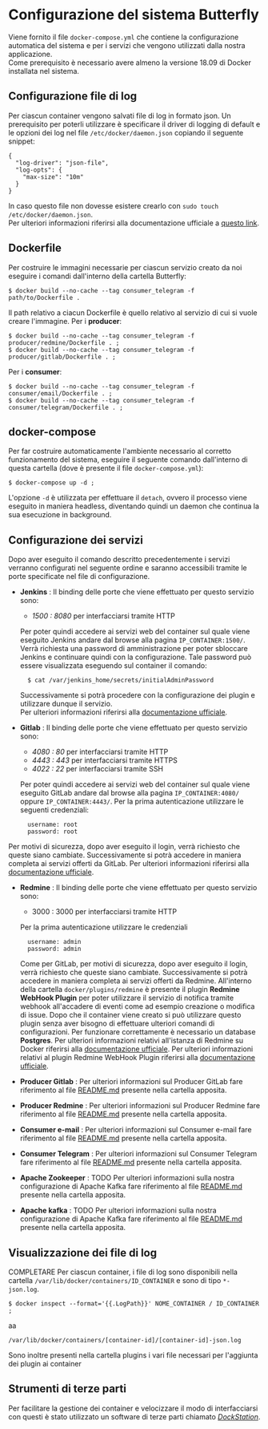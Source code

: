 # Configurazione del sistema Butterfly
Viene fornito il file `docker-compose.yml` che contiene la configurazione automatica del sistema e per i servizi che vengono utilizzati dalla nostra applicazione.<br>
Come prerequisito è necessario avere almeno la versione 18.09 di Docker installata nel sistema.

## Configurazione file di log
Per ciascun container vengono salvati file di log in formato json. Un prerequisito per poterli utilizzare è specificare il driver di logging di default e le opzioni dei log nel file `/etc/docker/daemon.json` copiando il seguente snippet:

	{
	  "log-driver": "json-file",
	  "log-opts": {
	    "max-size": "10m"
	  }
	}
	
In caso questo file non dovesse esistere crearlo con `sudo touch /etc/docker/daemon.json`. <br>
Per ulteriori informazioni riferirsi alla documentazione ufficiale a [questo link](https://docs.docker.com/v17.09/engine/admin/logging/json-file/#usage).

## Dockerfile
Per costruire le immagini necessarie per ciascun servizio creato da noi eseguire i comandi dall'interno della cartella Butterfly:

	$ docker build --no-cache --tag consumer_telegram -f path/to/Dockerfile .
Il path relativo a ciacun Dockerfile è quello relativo al servizio di cui si vuole creare l'immagine.
Per i **producer**:
	
	$ docker build --no-cache --tag consumer_telegram -f producer/redmine/Dockerfile . ;
	$ docker build --no-cache --tag consumer_telegram -f producer/gitlab/Dockerfile . ;
Per i **consumer**:
	
	$ docker build --no-cache --tag consumer_telegram -f consumer/email/Dockerfile . ;
	$ docker build --no-cache --tag consumer_telegram -f consumer/telegram/Dockerfile . ;

## docker-compose
Per far costruire automaticamente l'ambiente necessario al corretto funzionamento del sistema, eseguire il seguente comando dall'interno di questa cartella (dove è presente il file `docker-compose.yml`):
 
 	$ docker-compose up -d ; 
 	
L'opzione `-d` è utilizzata per effettuare il `detach`, ovvero il processo viene eseguito in maniera headless, diventando quindi un daemon che continua la sua esecuzione in background.

## Configurazione dei servizi
Dopo aver eseguito il comando descritto precedentemente i servizi verranno configurati nel seguente ordine e saranno accessibili tramite le porte specificate nel file di configurazione.
 
* **Jenkins** :
Il binding delle porte che viene effettuato per questo servizio sono:

	- *1500 : 8080* per interfacciarsi tramite HTTP
	
	Per poter quindi accedere ai servizi web del container sul quale viene eseguito Jenkins andare dal browse alla pagina `IP_CONTAINER:1500/`. Verrà richiesta una password di amministrazione per poter sbloccare Jenkins e continuare quindi con la configurazione. 
	Tale password può essere visualizzata eseguendo sul container il comando:
	
		$ cat /var/jenkins_home/secrets/initialAdminPassword
	
	Successivamente si potrà procedere con la configurazione dei plugin e utilizzare dunque il servizio. <br>
	Per ulteriori informazioni riferirsi alla [documentazione ufficiale](https://github.com/jenkinsci/docker/blob/master/README.md).

* **Gitlab** :
Il binding delle porte che viene effettuato per questo servizio sono:
    - *4080 : 80* per interfacciarsi tramite HTTP
    - *4443 : 443* per interfacciarsi tramite HTTPS
    - *4022 : 22* per interfacciarsi tramite SSH

    Per poter quindi accedere ai servizi web del container sul quale viene eseguito GitLab andare dal browse alla pagina ```IP_CONTAINER:4080/``` oppure ```IP_CONTAINER:4443/```.
	Per la prima autenticazione utilizzare le seguenti credenziali:
		
		username: root 
		password: root
Per motivi di sicurezza, dopo aver eseguito il login, verrà richiesto che queste siano cambiate. Successivamente si potrà accedere in maniera completa ai servizi offerti da GitLab.
Per ulteriori informazioni riferirsi alla [documentazione ufficiale](https://docs.gitlab.com/omnibus/docker/).

* **Redmine** :
Il binding delle porte che viene effettuato per questo servizio sono:
	- 3000 : 3000  per interfacciarsi tramite HTTP
	
	Per la prima autenticazione utilizzare le credenziali 
		
		username: admin 
		password: admin
	Come per GitLab, per motivi di sicurezza, dopo aver eseguito il login, verrà richiesto che queste siano cambiate. Successivamente si potrà accedere in maniera completa ai servizi offerti da Redmine.
	All'interno della cartella `docker/plugins/redmine` è presente il plugin **Redmine WebHook Plugin** per poter utilizzare il servizio di notifica tramite webhook all'accadere di eventi come ad esempio creazione o modifica di issue. Dopo che il container viene creato si può utilizzare questo plugin senza aver bisogno di effettuare ulteriori comandi di  configurazioni.
Per funzionare correttamente è necessario un database **Postgres**.
Per ulteriori informazioni relativi all'istanza di Redmine su Docker riferirsi alla [documentazione ufficiale](https://hub.docker.com/_/redmine).
Per ulteriori informazioni relativi al plugin Redmine WebHook Plugin riferirsi alla [documentazione ufficiale](https://github.com/suer/redmine_webhook).

* **Producer Gitlab** :
Per ulteriori informazioni sul Producer GitLab fare riferimento al file [README.md](../producer/gitlab) presente nella cartella apposita. 

* **Producer Redmine** :
Per ulteriori informazioni sul Producer Redmine fare riferimento al file [README.md](../producer/redmine) presente nella cartella apposita. 

* **Consumer e-mail** :
Per ulteriori informazioni sul Consumer e-mail fare riferimento al file [README.md](../consumer/redmine) presente nella cartella apposita. 

* **Consumer Telegram** :
Per ulteriori informazioni sul Consumer Telegram fare riferimento al file [README.md](../consumer/telegram) presente nella cartella apposita. 

* **Apache Zookeeper** :
TODO
Per ulteriori informazioni sulla nostra configurazione di Apache Kafka fare riferimento al file [README.md](../kafka) presente nella cartella apposita.  

* **Apache kafka** :
TODO
Per ulteriori informazioni sulla nostra configurazione di Apache Kafka fare riferimento al file [README.md](../kafka) presente nella cartella apposita.  
 
## Visualizzazione dei file di log
COMPLETARE
Per ciascun container, i file di log sono disponibili nella cartella  `/var/lib/docker/containers/ID_CONTAINER` e sono di tipo `*-json.log`.
	
	$ docker inspect --format='{{.LogPath}}' NOME_CONTAINER / ID_CONTAINER ; 
	
aa
		
	/var/lib/docker/containers/[container-id]/[container-id]-json.log
	
Sono inoltre presenti nella cartella plugins i vari file necessari per l'aggiunta dei plugin ai container	

## Strumenti di terze parti
Per facilitare la gestione dei container e velocizzare il modo di interfacciarsi con questi è stato utilizzato un software di terze parti chiamato [*DockStation*](https://dockstation.io/).